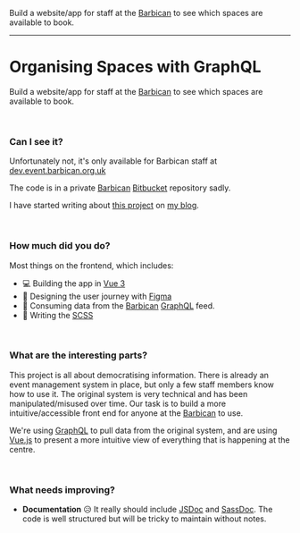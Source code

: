 Build a website/app for staff at the [Barbican](https://barbican.org.uk) to see which spaces are available to book.

---

# Organising Spaces with GraphQL

Build a website/app for staff at the [Barbican](https://barbican.org.uk) to see which spaces are available to book.

<br>

### Can I see it?

Unfortunately not, it's only available for Barbican staff at [dev.event.barbican.org.uk](https://dev.event.barbican.org.uk)

The code is in a private [Barbican](https://barbican.org.uk) [Bitbucket](https://bitbucket.org) repository sadly.

I have started writing about [this project](https://blog.paulh.biz/organising-spaces-with-graphql-1) on [my blog](https://blog.paulh.biz).

<br>

### How much did you do?

Most things on the frontend, which includes:

- 💻 Building the app in [Vue 3](https://vuejs.org)
- 🎨 Designing the user journey with [Figma](https://figma.com)
- 💾 Consuming data from the [Barbican](https://barbican.org.uk) [GraphQL](https://graphql.org) feed.
- 📝 Writing the [SCSS](https://sass-lang.com)

<br>

### What are the interesting parts?

This project is all about democratising information. There is already an event management system in place, but only a few staff members know how to use it. The original system is very technical and has been manipulated/misused over time. Our task is to build a more intuitive/accessible front end for anyone at the [Barbican](https://barbican.org.uk) to use.

We're using [GraphQL](https://graphql.org) to pull data from the original system, and are using [Vue.js](https://vuejs.org) to present a more intuitive view of everything that is happening at the centre.

<br>

### What needs improving?

- **Documentation** 😥 It really should include [JSDoc](https://jsdoc.app) and [SassDoc](https://sassdoc.com). The code is well structured but will be tricky to maintain without notes.
